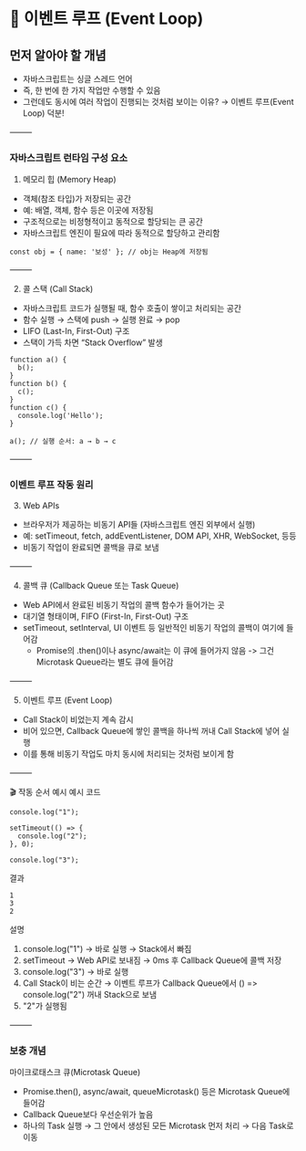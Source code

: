# 🔁 이벤트 루프 (Event Loop)

## 먼저 알아야 할 개념
- 자바스크립트는 싱글 스레드 언어
- 즉, 한 번에 한 가지 작업만 수행할 수 있음
- 그런데도 동시에 여러 작업이 진행되는 것처럼 보이는 이유?
→ 이벤트 루프(Event Loop) 덕분!

⸻

### 자바스크립트 런타임 구성 요소

1. 메모리 힙 (Memory Heap)
- 객체(참조 타입)가 저장되는 공간
- 예: 배열, 객체, 함수 등은 이곳에 저장됨
- 구조적으로는 비정형적이고 동적으로 할당되는 큰 공간
- 자바스크립트 엔진이 필요에 따라 동적으로 할당하고 관리함
```
const obj = { name: '보성' }; // obj는 Heap에 저장됨
```
⸻

2. 콜 스택 (Call Stack)
- 자바스크립트 코드가 실행될 때, 함수 호출이 쌓이고 처리되는 공간
- 함수 실행 → 스택에 push → 실행 완료 → pop
- LIFO (Last-In, First-Out) 구조
- 스택이 가득 차면 “Stack Overflow” 발생
```
function a() {
  b();
}
function b() {
  c();
}
function c() {
  console.log('Hello');
}

a(); // 실행 순서: a → b → c
```

⸻

### 이벤트 루프 작동 원리

3. Web APIs
- 브라우저가 제공하는 비동기 API들 (자바스크립트 엔진 외부에서 실행)
- 예: setTimeout, fetch, addEventListener, DOM API, XHR, WebSocket, 등등
- 비동기 작업이 완료되면 콜백을 큐로 보냄

⸻

4. 콜백 큐 (Callback Queue 또는 Task Queue)
- Web API에서 완료된 비동기 작업의 콜백 함수가 들어가는 곳
- 대기열 형태이며, FIFO (First-In, First-Out) 구조
- setTimeout, setInterval, UI 이벤트 등 일반적인 비동기 작업의 콜백이 여기에 들어감
  - Promise의 .then()이나 async/await는 이 큐에 들어가지 않음
    -> 그건 Microtask Queue라는 별도 큐에 들어감

⸻

5. 이벤트 루프 (Event Loop)
- Call Stack이 비었는지 계속 감시
- 비어 있으면, Callback Queue에 쌓인 콜백을 하나씩 꺼내 Call Stack에 넣어 실행
- 이를 통해 비동기 작업도 마치 동시에 처리되는 것처럼 보이게 함

⸻

🎬 작동 순서 예시
예시 코드
```
console.log("1");

setTimeout(() => {
  console.log("2");
}, 0);

console.log("3");
```

결과
```
1
3
2
```

설명
1.	console.log("1") → 바로 실행 → Stack에서 빠짐<br>
2.	setTimeout → Web API로 보내짐 → 0ms 후 Callback Queue에 콜백 저장<br>
3.	console.log("3") → 바로 실행<br>
4.	Call Stack이 비는 순간 → 이벤트 루프가 Callback Queue에서 () => console.log("2") 꺼내 Stack으로 보냄<br>
5.	"2"가 실행됨<br>

⸻

### 보충 개념

마이크로태스크 큐(Microtask Queue)
- Promise.then(), async/await, queueMicrotask() 등은 Microtask Queue에 들어감
- Callback Queue보다 우선순위가 높음
- 하나의 Task 실행 → 그 안에서 생성된 모든 Microtask 먼저 처리 → 다음 Task로 이동
